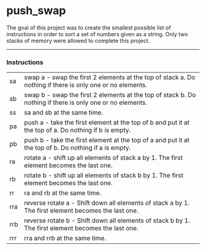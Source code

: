 # push_swap

The goal of this project was to create the smallest possible list of instructions in order to sort a set of numbers given as a string. Only two stacks of memory were allowed to complete this project.

----
### Instructions
|    |                                                                                                         |
|----|---------------------------------------------------------------------------------------------------------|
|sa  |swap a - swap the first 2 elements at the top of stack a. Do nothing if there is only one or no elements.|
|sb  |swap b - swap the first 2 elements at the top of stack b. Do nothing if there is only one or no elements.|
|ss  |sa and sb at the same time.                                                                              |
|pa  |push a - take the first element at the top of b and put it at the top of a. Do nothing if b is empty.    |
|pb  |push b - take the first element at the top of a and put it at the top of b. Do nothing if a is empty.    |
|ra  |rotate a - shift up all elements of stack a by 1. The first element becomes the last one.                |
|rb  |rotate b - shift up all elements of stack b by 1. The first element becomes the last one.                |
|rr  |ra and rb at the same time.                                                                              |
|rra |reverse rotate a - Shift down all elements of stack a by 1. The first element becomes the last one.      |
|rrb |reverse rotate b - Shift down all elements of stack b by 1. The first element becomes the last one.      |
|rrr |rra and rrb at the same time.                                                                            |
